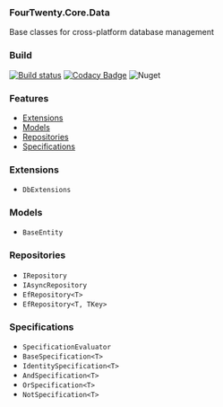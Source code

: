 ### FourTwenty.Core.Data
Base classes for cross-platform database management

### Build 
[![Build status](https://dev.azure.com/420-solutions/FourTwenty.Core.Data/_apis/build/status/FourTwenty.Core.Data-CI)](https://dev.azure.com/420-solutions/FourTwenty.Core.Data/_build/latest?definitionId=9)
[![Codacy Badge](https://api.codacy.com/project/badge/Grade/464e0a87c236417f981c590b9587c31f)](https://www.codacy.com/gh/4TwentySolutions/FourTwenty.Core.Data?utm_source=github.com&amp;utm_medium=referral&amp;utm_content=4TwentySolutions/FourTwenty.Core.Data&amp;utm_campaign=Badge_Grade)
![Nuget](https://img.shields.io/nuget/v/FourTwenty.Core.Data?label=4Twenty%20Solutions)
### Features

 - [Extensions](#extensions)
 - [Models](#models)
 - [Repositories](#repositories)
 - [Specifications](#specifications)


### Extensions

 - `DbExtensions`

### Models

 - `BaseEntity`

### Repositories

 - `IRepository`
 - `IAsyncRepository`
 - `EfRepository<T>`
 - `EfRepository<T, TKey>`

### Specifications

 - `SpecificationEvaluator`
 - `BaseSpecification<T>`
 - `IdentitySpecification<T>`
 - `AndSpecification<T>`
 - `OrSpecification<T>`
 - `NotSpecification<T>`
